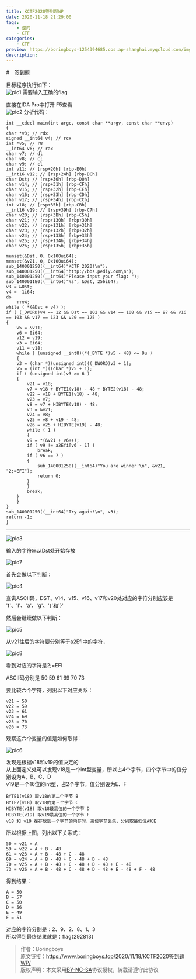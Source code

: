 ```yaml
---
title: KCTF2020签到题WP
date: 2020-11-18 21:29:00
tags:
    - 逆向
    - CTF
categories:
	- CTF
preview: https://boringboys-1254394685.cos.ap-shanghai.myqcloud.com/img/52pojie.jpg
description: 
---
```


#　签到题

目标程序执行如下：  
![pic1](https://boringboys-1254394685.cos.ap-shanghai.myqcloud.com/img/KCTF2020-CheckIn-WP/pic1.png)
需要输入正确的flag  

直接在IDA Pro中打开 F5查看  
![pic2](https://boringboys-1254394685.cos.ap-shanghai.myqcloud.com/img/KCTF2020-CheckIn-WP/pic2.png)
分析代码：  

    int __cdecl main(int argc, const char **argv, const char **envp)
    {
    char *v3; // rdx
    signed __int64 v4; // rcx
    int *v5; // r8
    __int64 v6; // rax
    char v7; // dl
    char v8; // cl
    char v9; // cl
    int v11; // [rsp+20h] [rbp-E0h]
    __int16 v12; // [rsp+24h] [rbp-DCh]
    char Dst; // [rsp+30h] [rbp-D0h]
    char v14; // [rsp+31h] [rbp-CFh]
    char v15; // [rsp+32h] [rbp-CEh]
    char v16; // [rsp+33h] [rbp-CDh]
    char v17; // [rsp+34h] [rbp-CCh]
    int v18; // [rsp+35h] [rbp-CBh]
    __int16 v19; // [rsp+39h] [rbp-C7h]
    char v20; // [rsp+3Bh] [rbp-C5h]
    char v21; // [rsp+130h] [rbp+30h]
    char v22; // [rsp+131h] [rbp+31h]
    char v23; // [rsp+132h] [rbp+32h]
    char v24; // [rsp+133h] [rbp+33h]
    char v25; // [rsp+134h] [rbp+34h]
    char v26; // [rsp+135h] [rbp+35h]

    memset(&Dst, 0, 0x100ui64);
    memset(&v21, 0, 0x100ui64);
    sub_140001250((__int64)"KCTF 2020!\n");
    sub_140001250((__int64)"http://bbs.pediy.com\n");
    sub_140001250((__int64)"Please input your flag: ");
    sub_1400011E0((__int64)"%s", &Dst, 256i64);
    v3 = &Dst;
    v4 = -1i64;
    do
        ++v4;
    while ( *(&Dst + v4) );
    if ( (_DWORD)v4 == 12 && Dst == 102 && v14 == 108 && v15 == 97 && v16 == 103 && v17 == 123 && v20 == 125 )
    {
        v5 = &v11;
        v6 = 0i64;
        v12 = v19;
        v3 = 0i64;
        v11 = v18;
        while ( (unsigned __int8)(*(_BYTE *)v5 - 48) <= 9u )
        {
        v3 = (char *)(unsigned int)((_DWORD)v3 + 1);
        v5 = (int *)((char *)v5 + 1);
        if ( (unsigned int)v3 >= 6 )
        {
            v21 = v18;
            v7 = v18 + BYTE1(v18) - 48 + BYTE2(v18) - 48;
            v22 = v18 + BYTE1(v18) - 48;
            v23 = v7;
            v8 = v7 + HIBYTE(v18) - 48;
            v3 = &v21;
            v24 = v8;
            v25 = v8 + v19 - 48;
            v26 = v25 + HIBYTE(v19) - 48;
            while ( 1 )
            {
            v9 = *(&v21 + v6++);
            if ( v9 != a2Efi[v6 - 1] )
                break;
            if ( v6 == 7 )
            {
                sub_140001250((__int64)"You are winner!\n", &v21, "2;=EFI");
                return 0;
            }
            }
            break;
        }
        }
    }
    sub_140001250((__int64)"Try again!\n", v3);
    return -1;
    }

---
![pic3](https://boringboys-1254394685.cos.ap-shanghai.myqcloud.com/img/KCTF2020-CheckIn-WP/pic3.png)  

输入的字符串从Dst处开始存放  

![pic7](https://boringboys-1254394685.cos.ap-shanghai.myqcloud.com/img/KCTF2020-CheckIn-WP/pic7.png)  

首先会做以下判断：  

![pic4](https://boringboys-1254394685.cos.ap-shanghai.myqcloud.com/img/KCTF2020-CheckIn-WP/pic4.png)  

查询ASCII码，DST、v14、v15、v16、v17和v20处对应的字符分别应该是
'f'、'l'、'a'、'g'、'{'和'}'  

然后会继续做以下判断：  

![pic5](https://boringboys-1254394685.cos.ap-shanghai.myqcloud.com/img/KCTF2020-CheckIn-WP/pic5.png)  

从v21往后的字符要分别等于a2Efi中的字符，

![pic8](https://boringboys-1254394685.cos.ap-shanghai.myqcloud.com/img/KCTF2020-CheckIn-WP/pic8.png)  

看到对应的字符是2;=EFI  

ASCII码分别是 50 59 61 69 70 73  

要比较六个字符，列出以下对应关系：  

    v21 = 50  
    v22 = 59  
    v23 = 61  
    v24 = 69  
    v25 = 70  
    v26 = 73  

观察这六个变量的值是如何取得：  

![pic6](https://boringboys-1254394685.cos.ap-shanghai.myqcloud.com/img/KCTF2020-CheckIn-WP/pic6.png)  

发现是根据v18和v19的值决定的  
从上面定义处可以发现v18是一个int型变量，所以占4个字节，四个字节中的值分别设为A、B、C、D  
v19是一个16位的int型，占2个字节，值分别设为E、F  

    BYTE1(v18) 取v18的第二个字节 B
    BYTE2(v18) 取v18的第三个字节 C
    HIBYTE(v18) 取v18最高位的一个字节 D
    HIBYTE(v19) 取v19最高位的一个字节 F
    v18 和 v19 在存放到一个字节的内存时，高位字节丢失，分别取最低位A和E

所以根据上图，列出以下关系式：  

    50 = v21 = A  
    59 = v22 = A + B - 48  
    61 = v23 = A + B - 48 + C - 48   
    69 = v24 = A + B - 48 + C - 48 + D - 48  
    70 = v25 = A + B - 48 + C - 48 + D - 48 + E - 48  
    73 = v26 = A + B - 48 + C - 48 + D - 48 + E - 48 + F - 48  

得到结果：

    A = 50  
    B = 57
    C = 50
    D = 56
    E = 49
    F = 51

对应的字符分别是：2、9、2、8、1、3  
所以得到最终结果就是：flag{292813}

>作者：Boringboys  
>原文链接：https://www.boringboys.top/2020/11/18/KCTF2020签到题WP/  
>版权声明：本文采用[BY-NC-SA](https://creativecommons.org/licenses/by-nc-sa/4.0/)协议授权，转载请遵守此协议